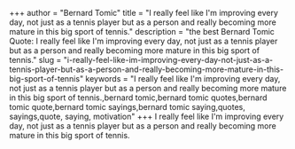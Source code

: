 +++
author = "Bernard Tomic"
title = "I really feel like I'm improving every day, not just as a tennis player but as a person and really becoming more mature in this big sport of tennis."
description = "the best Bernard Tomic Quote: I really feel like I'm improving every day, not just as a tennis player but as a person and really becoming more mature in this big sport of tennis."
slug = "i-really-feel-like-im-improving-every-day-not-just-as-a-tennis-player-but-as-a-person-and-really-becoming-more-mature-in-this-big-sport-of-tennis"
keywords = "I really feel like I'm improving every day, not just as a tennis player but as a person and really becoming more mature in this big sport of tennis.,bernard tomic,bernard tomic quotes,bernard tomic quote,bernard tomic sayings,bernard tomic saying,quotes, sayings,quote, saying, motivation"
+++
I really feel like I'm improving every day, not just as a tennis player but as a person and really becoming more mature in this big sport of tennis.
